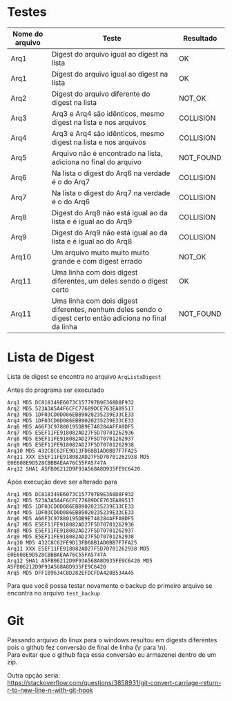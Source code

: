 # Testes

| Nome do arquivo | Teste | Resultado |
| --------------- | ----- | --------- |
| Arq1            | Digest do arquivo igual ao digest na lista | OK |
| Arq1 | Digest do arquivo igual ao digest na lista | OK |  
| Arq2 | Digest do arquivo diferente do digest na lista | NOT_OK |  
| Arq3 | Arq3 e Arq4 são idênticos, mesmo digest na lista e nos arquivos | COLLISION |  
| Arq4 | Arq3 e Arq4 são idênticos, mesmo digest na lista e nos arquivos | COLLISION |  
| Arq5 | Arquivo não é encontrado na lista, adiciona no final do arquivo | NOT_FOUND |  
| Arq6 | Na lista o digest do Arq6 na verdade é o do Arq7 | COLLISION |  
| Arq7 | Na lista o digest do Arq7 na verdade é o do Arq6 | COLLISION |  
| Arq8 | Digest do Arq8 não está igual ao da lista e é igual ao do Arq9 | COLLISION |  
| Arq9 | Digest do Arq9 não está igual ao da lista e é igual ao do Arq8 | COLLISION |  
| Arq10 | Um arquivo muito muito muito grande e com digest errado | NOT_OK |  
| Arq11 | Uma linha com dois digest diferentes, um deles sendo o digest certo | OK |  
| Arq11 | Uma linha com dois digest diferentes, nenhum deles sendo o digest certo então adiciona no final da linha | NOT_FOUND |  

# Lista de Digest
Lista de digest se encontra no arquivo `ArqListaDigest`  

Antes do programa ser executado
```
Arq1 MD5 DC818349E6073C157797B9E368D8F932
Arq2 MD5 523A3A5A4F6CFC77689DCE763EA89517
Arq3 MD5 1DF03CD0D086EBB9020235239E33CE33
Arq4 MD5 1DF03CD0D086EBB9020235239E33CE33
Arq6 MD5 A66F3C97880195DB9E748284AFFA9DF5
Arq7 MD5 E5EF11FE918082AD27F5D70701262936
Arq8 MD5 E5EF11FE918082AD27F5D70701262937
Arq9 MD5 E5EF11FE918082AD27F5D70701262938
Arq10 MD5 432C8C62FE9D13FD68B1AD0BB7F7FA25
Arq11 XXX E5EF11FE918082AD27F5D70701262938 MD5 E0E608E9D528CBBBAEAA76C55FA5747A
Arq12 SHA1 A5FB06212D9F93A568A8D935FE9C6420
```

Após execução deve ser alterado para
```
Arq1 MD5 DC818349E6073C157797B9E368D8F932
Arq2 MD5 523A3A5A4F6CFC77689DCE763EA89517
Arq3 MD5 1DF03CD0D086EBB9020235239E33CE33
Arq4 MD5 1DF03CD0D086EBB9020235239E33CE33
Arq6 MD5 A66F3C97880195DB9E748284AFFA9DF5
Arq7 MD5 E5EF11FE918082AD27F5D70701262936
Arq8 MD5 E5EF11FE918082AD27F5D70701262937
Arq9 MD5 E5EF11FE918082AD27F5D70701262938
Arq10 MD5 432C8C62FE9D13FD68B1AD0BB7F7FA25
Arq11 XXX E5EF11FE918082AD27F5D70701262938 MD5 E0E608E9D528CBBBAEAA76C55FA5747A
Arq12 SHA1 A5FB06212D9F93A568A8D935FE9C6420 MD5 A5FB06212D9F93A568A8D935FE9C6420
Arq5 MD5 DFF189634C8D282EFDCFDA420B534A45
```

Para que você possa testar novamente o backup do primeiro arquivo se encontra no arquivo `test_backup`  

# Git
Passando arquivo do linux para o windows resultou em digests diferentes pois o github fez conversão de final de linha (\r para \n).  
Para evitar que o github faça essa conversão eu armazenei dentro de um zip.  

Outra opção seria:  
https://stackoverflow.com/questions/3858931/git-convert-carriage-return-r-to-new-line-n-with-git-hook
